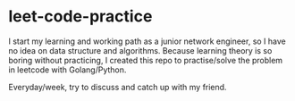 # leet-code-practice
I start my learning and working path as a junior network engineer, so I have no idea on data structure and algorithms.
Because learning theory is so boring without practicing, I created this repo to practise/solve the problem in leetcode with Golang/Python.


Everyday/week, try to discuss and catch up with my friend. 
